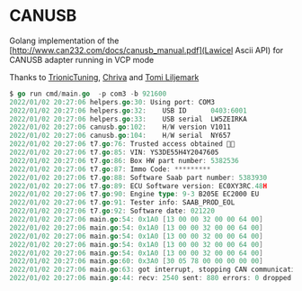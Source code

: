# CANUSB

Golang implementation of the [http://www.can232.com/docs/canusb_manual.pdf](Lawicel Ascii API) for CANUSB adapter running in VCP mode

Thanks to [TrionicTuning](https://www.trionictuning.com/), [Chriva](https://www.trionictuning.com/forum/memberlist.php?mode=viewprofile&u=3231) and [Tomi Liljemark](https://pikkupossu.1g.fi/tomi/tomi.html)

```go
$ go run cmd/main.go  -p com3 -b 921600
2022/01/02 20:27:06 helpers.go:30: Using port: COM3
2022/01/02 20:27:06 helpers.go:32:    USB ID      0403:6001
2022/01/02 20:27:06 helpers.go:33:    USB serial  LW5ZEIRKA
2022/01/02 20:27:06 canusb.go:102:    H/W version V1011
2022/01/02 20:27:06 canusb.go:104:    H/W serial  NY657
2022/01/02 20:27:06 t7.go:76: Trusted access obtained 🥳🎉
2022/01/02 20:27:06 t7.go:85: VIN: YS3DE55H4Y2047605
2022/01/02 20:27:06 t7.go:86: Box HW part number: 5382536  
2022/01/02 20:27:06 t7.go:87: Immo Code: *********
2022/01/02 20:27:06 t7.go:88: Software Saab part number: 5383930
2022/01/02 20:27:06 t7.go:89: ECU Software version: EC0XY3RC.48H
2022/01/02 20:27:06 t7.go:90: Engine type: 9-3 B205E EC2000 EU
2022/01/02 20:27:06 t7.go:91: Tester info: SAAB_PROD_EOL
2022/01/02 20:27:06 t7.go:92: Software date: 021220
2022/01/02 20:27:06 main.go:54: 0x1A0 [13 00 00 32 00 00 64 00]
2022/01/02 20:27:06 main.go:54: 0x1A0 [13 00 00 32 00 00 64 00]
2022/01/02 20:27:06 main.go:54: 0x1A0 [13 00 00 32 00 00 64 00]
2022/01/02 20:27:06 main.go:54: 0x1A0 [13 00 00 32 00 00 64 00]
2022/01/02 20:27:06 main.go:54: 0x1A0 [13 00 00 32 00 00 64 00]
2022/01/02 20:27:06 main.go:60: 0x3A0 [30 05 78 00 00 00 00 00]
2022/01/02 20:27:06 main.go:63: got interrupt, stopping CAN communication
2022/01/02 20:27:06 main.go:44: recv: 2540 sent: 880 errors: 0 dropped : 0
```